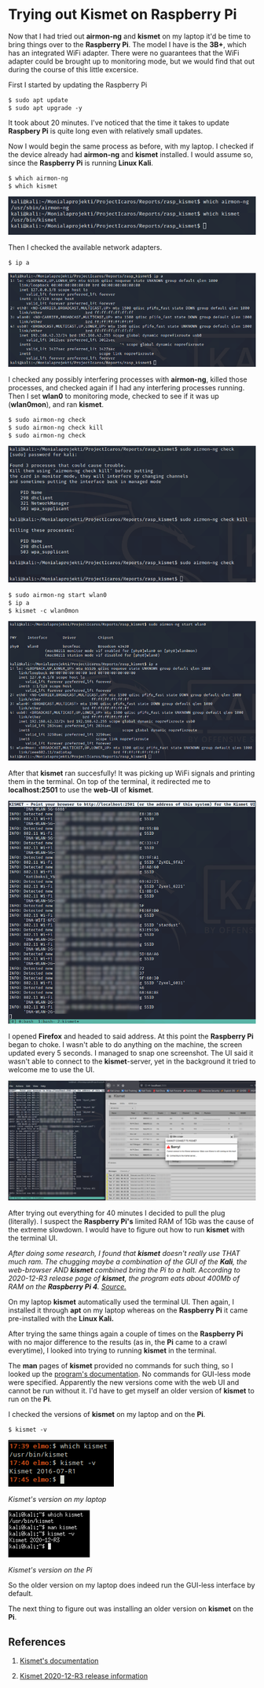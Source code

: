 # Trying out Kismet on Raspberry Pi

Now that I had tried out **airmon-ng** and **kismet** on my laptop it'd be time to bring things over to the **Raspberry Pi**. The model I have is the **3B+**, which has an integrated WiFi adapter. There were no guarantees that the WiFi adapter could be brought up to monitoring mode, but we would find that out during the course of this little excersice.

First I started by updating the Raspberry Pi

	$ sudo apt update
	$ sudo apt upgrade -y

It took about 20 minutes. I've noticed that the time it takes to update **Raspbery Pi** is quite long even with relatively small updates.

Now I would begin the same process as before, with my laptop. I checked if the device already had **airmon-ng** and **kismet** installed. I would assume so, since the **Raspberry Pi** is running **Linux Kali**.

	$ which airmon-ng
	$ which kismet

![kali001](./imgs/kali001.png)

Then I checked the available network adapters.

	$ ip a

![kali002](./imgs/kali002.png)

I checked any possibly interfering processes with **airmon-ng**, killed those processes, and checked again if I had any interfering processes running. Then I set **wlan0** to monitoring mode, checked to see if it was up (**wlan0mon**), and ran **kismet**.

	$ sudo airmon-ng check
	$ sudo airmon-ng check kill
	$ sudo airmon-ng check

![kali003](./imgs/kali003.png)

	$ sudo airmon-ng start wlan0
	$ ip a
	$ kismet -c wlan0mon

![kali004](./imgs/kali004.png)

After that **kismet** ran succesfully! It was picking up WiFi signals and printing them in the terminal. On top of the terminal, it redirected me to **localhost:2501** to use the **web-UI** of **kismet**.

![kismet001](./imgs/kismet001.png)

I opened **Firefox** and headed to said address. At this point the **Raspberry Pi** began to choke. I wasn't able to do anything on the machine, the screen updated every 5 seconds. I managed to snap one screenshot. The UI said it wasn't able to connect to the **kismet**-server, yet in the background it tried to welcome me to use the UI.

![kismet002](./imgs/kismet002.png)

After trying out everything for 40 minutes I decided to pull the plug (literally). I suspect the **Raspberry Pi's** limited RAM of 1Gb was the cause of the extreme slowdown. I would have to figure out how to run **kismet** with the terminal UI.

_After doing some research, I found that **kismet** doesn't really use THAT much ram. The chugging maybe a combination of the GUI of the **Kali**, the web-browser AND **kismet** combined bring the Pi to a halt. According to 2020-12-R3 release page of **kismet**, the program eats about 400Mb of RAM on the **Raspberry Pi 4**. [Source.](https://www.kismetwireless.net/release/kismet-2020-12-R1/)_

On my laptop **kismet** automatically used the terminal UI. Then again, I installed it through **apt** on my laptop whereas on the **Raspberry Pi** it came pre-installed with the **Linux Kali.**

After trying the same things again a couple of times on the **Raspberry Pi** with no major difference to the results (as in, the **Pi** came to a crawl everytime), I looked into trying to running **kismet** in the terminal.

The **man** pages of **kismet** provided no commands for such thing, so I looked up the [program's documentation](https://www.kismetwireless.net/docs/readme_group.html). No commands for GUI-less mode were specified. Apparently the new versions come with the web UI and cannot be run without it. I'd have to get myself an older version of **kismet** to run on the **Pi**.

I checked the versions of **kismet** on my laptop and on the **Pi**.

	$ kismet -v

![kismet003](./imgs/kismet003.png)

_Kismet's version on my laptop_

![kismet004](./imgs/kismet004.png)

_Kismet's version on the Pi_

So the older version on my laptop does indeed run the GUI-less interface by default.

The next thing to figure out was installing an older version on **kismet** on the **Pi**.

## References

1. [Kismet's documentation](https://www.kismetwireless.net/docs/readme_group.html)

2. [Kismet 2020-12-R3 release information](https://www.kismetwireless.net/release/kismet-2020-12-R1/)